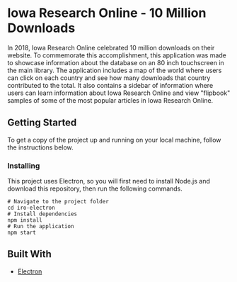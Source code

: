 # Iowa Research Online - 10 Million Downloads
In 2018, Iowa Research Online celebrated 10 million downloads on their website. To commemorate this accomplishment, this application was made to showcase information about the database on an 80 inch touchscreen in the main library. The application includes a map of the world where users can click on each country and see how many downloads that country contributed to the total. It also contains a sidebar of information where users can learn information about Iowa Research Online and view "flipbook" samples of some of the most popular articles in Iowa Research Online.
## Getting Started
To get a copy of the project up and running on your local machine, follow the instructions below.
### Installing
This project uses Electron, so you will first need to install Node.js and download this repository, then run the following commands.
```
# Navigate to the project folder
cd iro-electron
# Install dependencies
npm install
# Run the application
npm start
```
## Built With
* [Electron](https://electronjs.org/docs)